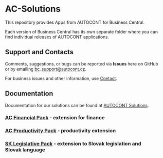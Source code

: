 # AC-Solutions

This repository provides Apps from AUTOCONT for Business Central.

Each version of Business Central has its own separate folder where you can find individual releases of AUTOCONT applications.

## Support and Contacts

Comments, suggestions, or bugs can be reported via **Issues** here on GitHub or by emailing [bc_support@autocont.cz](mailto:bc_support@autocont.cz).  

For business issues and other information, use [Contact](https://www.acdynamics365.cz/kontakt).

## Documentation

Documentation for our solutions can be found at [AUTOCONT Solutions](https://muj.autocont.cz/docs/cs-cz/dynamics365/business-central/AC-Solutions/ac-solutions.html).

### [AC Financial Pack](https://muj.autocont.cz/docs/cs-cz/dynamics365/business-central/AC-FinancialPack/ac-finance-pack.html) - extension for finance

### [AC Productivity Pack](https://muj.autocont.cz/docs/cs-cz/dynamics365/business-central/AC-ProductivityPack/ac-productivity-pack.html) - productivity extension  

### [SK Legislative Pack](https://muj.autocont.cz/docs/cs-cz/dynamics365/business-central/AC-SK/ac-sk-legislative-pack.html) - extension to Slovak legislation and Slovak language  
